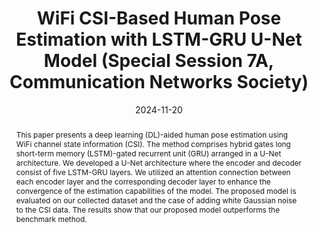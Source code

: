 ---
title: "WiFi CSI-Based Human Pose Estimation with LSTM-GRU U-Net Model (Special Session 7A, Communication Networks Society)"
collection: publications
permalink: /publication/2023-dc18
date: 2024-11-20
venue: '2024 한국통신학회 추계종합학술발표회'
# just display our icon symbols
paperurl: 'https://www.dbpia.co.kr/journal/articleDetail?nodeId=NODE12034545'
# slidesurl: 'http://academicpages.github.io/files/slides1.pdf'
pubtype: 'domestic_conference'
# link: ' '
# code: 'https://github.com/FIVEYOUNGWOO/WiFiMobNet'
github: 'https://github.com/FIVEYOUNGWOO/WiFiMobNet'
citation: '이프티카르 아마드, 이슬람 헬미, <strong>오영우</strong>, 강정태, 최우열. &quot;WiFi CSI-Based Human Pose Estimation with LSTM-GRU U-Net Model.&quot; <i>2024 한국통신학회 추계종합학술발표회</i>, 경주, 대한민국, 2024.11.20 - 11.22. (<u>Status: Presented on 2024.11.20.</u>)'
excerpt_separator: ""
abstract: "This paper presents a deep learning (DL)-aided human pose estimation using WiFi channel state information (CSI). The method comprises hybrid gates long short-term memory (LSTM)-gated recurrent unit (GRU) arranged in a U-Net architecture. We developed a U-Net architecture where the encoder and decoder consist of five LSTM-GRU layers. We utilized an attention connection between each encoder layer and the corresponding decoder layer to enhance the convergence of the estimation capabilities of the model. The proposed model is evaluated on our collected dataset and the case of adding white Gaussian noise to the CSI data. The results show that our proposed model outperforms the benchmark method."
---